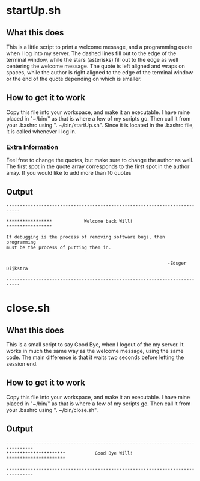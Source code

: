 # startUp.sh
## What this does
This is a little script to print a welcome message, and a programming quote when I log into my server. The dashed lines fill out to the edge of the terminal window, while the stars (asterisks) fill out to the edge as well centering the welcome message. The quote is left aligned and wraps on spaces, while the author is right aligned to the edge of the terminal window or the end of the quote depending on which is smaller.
## How to get it to work
Copy this file into your workspace, and make it an executable. I have mine placed in "~/bin/" as that is where a few of my scripts go. Then call it from your .bashrc using ". ~/bin/startUp.sh". 
Since it is located in the .bashrc file, it is called whenever I log in.
### Extra Information
Feel free to change the quotes, but make sure to change the author as well. The first spot in the quote array corresponds to the first spot in the author array. If you would like to add more than 10 quotes 
## Output
```text
---------------------------------------------------------------------------

*****************            Welcome back Will!           *****************

If debugging is the process of removing software bugs, then programming
must be the process of putting them in.
                                                           
   
                                                            -Edsger Dijkstra
                                                           
---------------------------------------------------------------------------
```
# close.sh
## What this does
This is a small script to say Good Bye, when I logout of the my server. It works in much the same way as the welcome message, using the same code. The main difference is that it waits two seconds before letting the session end.
## How to get it to work
Copy this file into your workspace, and make it an executable. I have mine placed in "~/bin/" as that is where a few of my scripts go. Then call it from your .bashrc using ". ~/bin/close.sh". 
## Output
```text
--------------------------------------------------------------------------------
**********************           Good Bye Will!           **********************

--------------------------------------------------------------------------------
```
